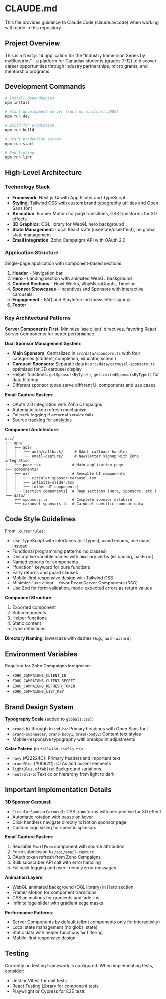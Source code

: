# CLAUDE.md

This file provides guidance to Claude Code (claude.ai/code) when working with code in this repository.

## Project Overview

This is a Next.js 14 application for the "Industry Immersion Series by myBlueprint" - a platform for Canadian students (grades 7-12) to discover career opportunities through industry partnerships, micro grants, and mentorship programs.

## Development Commands

```bash
# Install dependencies
npm install

# Start development server (runs on localhost:3000)
npm run dev

# Build for production
npm run build

# Start production server
npm run start

# Run linting
npm run lint
```

## High-Level Architecture

### Technology Stack
- **Framework**: Next.js 14 with App Router and TypeScript
- **Styling**: Tailwind CSS with custom brand typography utilities and Open Sans font
- **Animation**: Framer Motion for page transitions, CSS transforms for 3D effects
- **3D Graphics**: OGL library for WebGL hero background
- **State Management**: Local React state (useState/useEffect), no global state management
- **Email Integration**: Zoho Campaigns API with OAuth 2.0

### Application Structure

Single-page application with component-based sections:
1. **Header** - Navigation bar
2. **Hero** - Landing section with animated WebGL background
3. **Content Sections** - HowItWorks, WhyMicroGrants, Timeline
4. **Sponsor Showcases** - Incentives and Sponsors with interactive carousels
5. **Engagement** - FAQ and StayInformed (newsletter signup)
6. **Footer**

### Key Architectural Patterns

**Server Components First**: Minimize 'use client' directives, favoring React Server Components for better performance.

**Dual Sponsor Management System**:
- **Main Sponsors**: Centralized in `src/data/sponsors.ts` with four categories (student, completion, educator, school)
- **Carousel Sponsors**: Separate data in `src/data/carousel-sponsors.ts` optimized for 3D carousel display
- Helper functions: `getSponsorsByType()`, `getLimitedSponsorsByType()` for data filtering
- Different sponsor types serve different UI components and use cases

**Email Capture System**:
- OAuth 2.0 integration with Zoho Campaigns
- Automatic token refresh mechanism
- Fallback logging if external service fails
- Source tracking for analytics

**Component Architecture**:
```
src/
├── app/
│   ├── api/
│   │   ├── auth/callback/     # OAuth callback handler
│   │   └── email-capture/     # Newsletter signup with Zoho integration
│   └── page.tsx              # Main application page
├── components/
│   ├── ui/                   # Reusable UI components
│   │   ├── circular-sponsor-carousel.tsx
│   │   ├── infinite-slider.tsx
│   │   └── [other UI components]
│   └── [section components]  # Page sections (Hero, Sponsors, etc.)
└── data/
    ├── sponsors.ts           # Complete sponsor database
    └── carousel-sponsors.ts  # Carousel-specific sponsor data
```

## Code Style Guidelines

From `.cursorrules`:
- Use TypeScript with interfaces (not types); avoid enums, use maps instead
- Functional programming patterns (no classes)
- Descriptive variable names with auxiliary verbs (isLoading, hasError)
- Named exports for components
- "function" keyword for pure functions
- Early returns and guard clauses
- Mobile-first responsive design with Tailwind CSS
- Minimize 'use client' - favor React Server Components (RSC)
- Use Zod for form validation, model expected errors as return values

**Component Structure**:
1. Exported component
2. Subcomponents
3. Helper functions
4. Static content
5. Type definitions

**Directory Naming**: lowercase with dashes (e.g., `auth-wizard`)

## Environment Variables

Required for Zoho Campaigns integration:
- `ZOHO_CAMPAIGNS_CLIENT_ID`
- `ZOHO_CAMPAIGNS_CLIENT_SECRET`
- `ZOHO_CAMPAIGNS_REFRESH_TOKEN`
- `ZOHO_CAMPAIGNS_LIST_KEY`

## Brand Design System

**Typography Scale** (added to `globals.css`):
- `brand-h1` through `brand-h4`: Primary headings with Open Sans font
- `brand-subheader`, `brand-body1`, `brand-body2`: Content text styles
- Mobile-responsive typography with breakpoint adjustments

**Color Palette** (in `tailwind.config.ts`):
- `navy` (#22224C): Primary headers and important text
- `brandBlue` (#0092ff): CTAs and accent elements
- `lightBlue`, `offWhite`: Background variations
- `neutral1-6`: Text color hierarchy from light to dark

## Important Implementation Details

**3D Sponsor Carousel**:
- `CircularSponsorCarousel`: CSS transforms with perspective for 3D effect
- Automatic rotation with pause on hover
- Click handlers navigate directly to Notion sponsor page
- Custom logo sizing for specific sponsors

**Email Capture System**:
1. Reusable `EmailForm` component with source attribution
2. Form submission to `/api/email-capture`
3. OAuth token refresh from Zoho Campaigns
4. Bulk subscriber API call with error handling
5. Fallback logging and user-friendly error messages

**Animation Layers**:
- WebGL animated background (OGL library) in Hero section
- Framer Motion for component transitions
- CSS animations for gradients and fade-ins
- Infinite logo slider with gradient edge masks

**Performance Patterns**:
- Server Components by default (client components only for interactivity)
- Local state management (no global state)
- Static data with helper functions for filtering
- Mobile-first responsive design

## Testing

Currently no testing framework is configured. When implementing tests, consider:
- Jest or Vitest for unit tests
- React Testing Library for component tests
- Playwright or Cypress for E2E tests